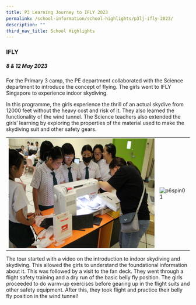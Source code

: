 ```yaml
---
title: P3 Learning Journey to IFLY 2023
permalink: /school-information/school-highlights/p3lj-ifly-2023/
description: ""
third_nav_title: School Highlights
---
```

### IFLY 

##### 8 &amp; 12 May 2023

For the Primary 3 camp, the PE department collaborated with the Science department to introduce the concept of flying. The girls went to IFLY Singapore to experience indoor skydiving.

In this programme, the girls experience the thrill of an actual skydive from 12000 feet without the heavy cost and risk of it. They also learned the functionality of the wind tunnel. 
The Science teachers also extended the girls’ learning by exploring the properties of the material used to make the skydiving suit and other safety gears. 



<table>
<tbody><tr>
		<td><img alt="p5coding01" src="/images/SLF%202023/p5%20coding%20-%20sewing%20our%20design%20code.JPG" style="width:500px;height:300px;"> </td>
		<td><img alt="p6spin01" src="/images/SLF%202023/p6%20plate%20spinning%20-%20proud%20to%20successfully%20spin%20our%20plates!.JPG" style="width:500px;height:300px;"> </td>
</tr></tbody></table>

The tour started with a video on the introduction to indoor skydiving and skydiving. This allowed the girls to understand the foundational information about it. This was followed by a visit to the fan deck. They went through a flight safety training and a dry run of the basic belly fly position. The girls proceeded to do warm-up exercises before gearing up in the flight suits and other safety equipment. After this, they took flight and practice their belly fly position in the wind tunnel! 
